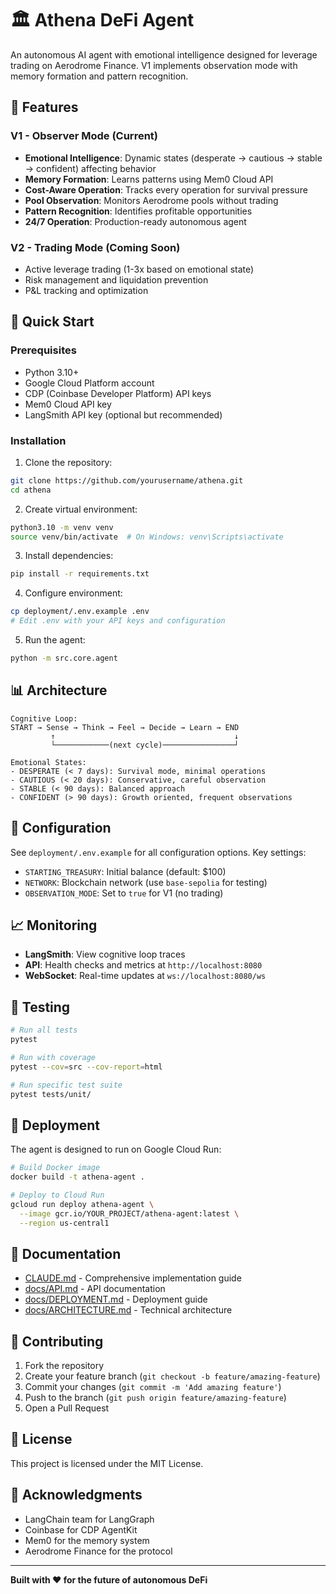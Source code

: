 # 🏛️ Athena DeFi Agent

An autonomous AI agent with emotional intelligence designed for leverage trading on Aerodrome Finance. V1 implements observation mode with memory formation and pattern recognition.

## 🌟 Features

### V1 - Observer Mode (Current)
- **Emotional Intelligence**: Dynamic states (desperate → cautious → stable → confident) affecting behavior
- **Memory Formation**: Learns patterns using Mem0 Cloud API
- **Cost-Aware Operation**: Tracks every operation for survival pressure
- **Pool Observation**: Monitors Aerodrome pools without trading
- **Pattern Recognition**: Identifies profitable opportunities
- **24/7 Operation**: Production-ready autonomous agent

### V2 - Trading Mode (Coming Soon)
- Active leverage trading (1-3x based on emotional state)
- Risk management and liquidation prevention
- P&L tracking and optimization

## 🚀 Quick Start

### Prerequisites
- Python 3.10+
- Google Cloud Platform account
- CDP (Coinbase Developer Platform) API keys
- Mem0 Cloud API key
- LangSmith API key (optional but recommended)

### Installation

1. Clone the repository:
```bash
git clone https://github.com/yourusername/athena.git
cd athena
```

2. Create virtual environment:
```bash
python3.10 -m venv venv
source venv/bin/activate  # On Windows: venv\Scripts\activate
```

3. Install dependencies:
```bash
pip install -r requirements.txt
```

4. Configure environment:
```bash
cp deployment/.env.example .env
# Edit .env with your API keys and configuration
```

5. Run the agent:
```bash
python -m src.core.agent
```

## 📊 Architecture

```
Cognitive Loop:
START → Sense → Think → Feel → Decide → Learn → END
         ↑                                        ↓
         └────────────(next cycle)────────────────┘

Emotional States:
- DESPERATE (< 7 days): Survival mode, minimal operations
- CAUTIOUS (< 20 days): Conservative, careful observation  
- STABLE (< 90 days): Balanced approach
- CONFIDENT (> 90 days): Growth oriented, frequent observations
```

## 🔧 Configuration

See `deployment/.env.example` for all configuration options. Key settings:

- `STARTING_TREASURY`: Initial balance (default: $100)
- `NETWORK`: Blockchain network (use `base-sepolia` for testing)
- `OBSERVATION_MODE`: Set to `true` for V1 (no trading)

## 📈 Monitoring

- **LangSmith**: View cognitive loop traces
- **API**: Health checks and metrics at `http://localhost:8080`
- **WebSocket**: Real-time updates at `ws://localhost:8080/ws`

## 🧪 Testing

```bash
# Run all tests
pytest

# Run with coverage
pytest --cov=src --cov-report=html

# Run specific test suite
pytest tests/unit/
```

## 🚢 Deployment

The agent is designed to run on Google Cloud Run:

```bash
# Build Docker image
docker build -t athena-agent .

# Deploy to Cloud Run
gcloud run deploy athena-agent \
  --image gcr.io/YOUR_PROJECT/athena-agent:latest \
  --region us-central1
```

## 📖 Documentation

- [CLAUDE.md](CLAUDE.md) - Comprehensive implementation guide
- [docs/API.md](docs/API.md) - API documentation
- [docs/DEPLOYMENT.md](docs/DEPLOYMENT.md) - Deployment guide
- [docs/ARCHITECTURE.md](docs/ARCHITECTURE.md) - Technical architecture

## 🤝 Contributing

1. Fork the repository
2. Create your feature branch (`git checkout -b feature/amazing-feature`)
3. Commit your changes (`git commit -m 'Add amazing feature'`)
4. Push to the branch (`git push origin feature/amazing-feature`)
5. Open a Pull Request

## 📄 License

This project is licensed under the MIT License.

## 🙏 Acknowledgments

- LangChain team for LangGraph
- Coinbase for CDP AgentKit
- Mem0 for the memory system
- Aerodrome Finance for the protocol

---

**Built with ❤️ for the future of autonomous DeFi**